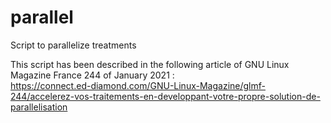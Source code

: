 # parallel
Script to parallelize treatments

This script has been described in the following article of GNU Linux Magazine France 244 of January 2021 :  
https://connect.ed-diamond.com/GNU-Linux-Magazine/glmf-244/accelerez-vos-traitements-en-developpant-votre-propre-solution-de-parallelisation
